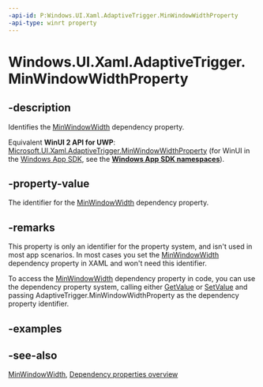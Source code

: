 ```yaml
---
-api-id: P:Windows.UI.Xaml.AdaptiveTrigger.MinWindowWidthProperty
-api-type: winrt property
---
```


<!-- Property syntax
public Windows.UI.Xaml.DependencyProperty MinWindowWidthProperty { get; }
-->

# Windows.UI.Xaml.AdaptiveTrigger.MinWindowWidthProperty

## -description
Identifies the [MinWindowWidth](adaptivetrigger_minwindowwidth.md) dependency property.

Equivalent **WinUI 2 API for UWP**: [Microsoft.UI.Xaml.AdaptiveTrigger.MinWindowWidthProperty](/windows/winui/api/microsoft.ui.xaml.adaptivetrigger.minwindowwidthproperty) (for WinUI in the [Windows App SDK](/windows/apps/windows-app-sdk/), see the **[Windows App SDK namespaces](/windows/windows-app-sdk/api/winrt/)**).

## -property-value
The identifier for the [MinWindowWidth](adaptivetrigger_minwindowwidth.md) dependency property.

## -remarks
This property is only an identifier for the property system, and isn't used in most app scenarios. In most cases you set the [MinWindowWidth](adaptivetrigger_minwindowwidth.md) dependency property in XAML and won't need this identifier.

To access the [MinWindowWidth](adaptivetrigger_minwindowwidth.md) dependency property in code, you can use the dependency property system, calling either [GetValue](dependencyobject_getvalue_1188551207.md) or [SetValue](dependencyobject_setvalue_52578133.md) and passing AdaptiveTrigger.MinWindowWidthProperty as the dependency property identifier.

## -examples

## -see-also
[MinWindowWidth](adaptivetrigger_minwindowwidth.md), [Dependency properties overview](/windows/uwp/xaml-platform/dependency-properties-overview)
